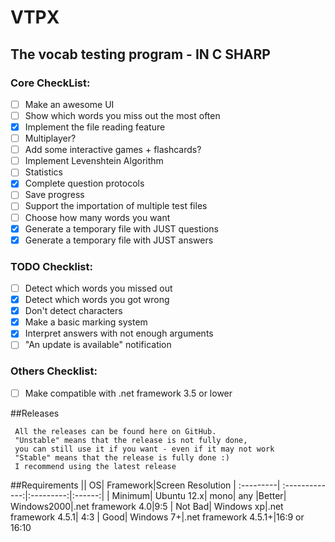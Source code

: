 # VTPX
## The vocab testing program - IN C SHARP

### Core CheckList:
- [ ] Make an awesome UI
- [ ] Show which words you miss out the most often
- [x] Implement the file reading feature
- [ ] Multiplayer?
- [ ] Add some interactive games + flashcards?
- [ ] Implement Levenshtein Algorithm
- [ ] Statistics
- [x] Complete question protocols
- [ ] Save progress
- [ ] Support the importation of multiple test files
- [ ] Choose how many words you want
- [x] Generate a temporary file with JUST questions
- [x] Generate a temporary file with JUST answers

### TODO Checklist:
- [ ] Detect which words you missed out
- [x] Detect which words you got wrong
- [x] Don't detect characters
- [x] Make a basic marking system
- [x] Interpret answers with not enough arguments
- [ ] "An update is available" notification

### Others Checklist:
- [ ] Make compatible with .net framework 3.5 or lower

##Releases
```
 All the releases can be found here on GitHub.
 "Unstable" means that the release is not fully done,
 you can still use it if you want - even if it may not work
 "Stable" means that the release is fully done :)
 I recommend using the latest release
 ```
 
##Requirements
|| OS|  Framework|Screen Resolution
| :---------| :-------------:|:---------:|:------:|
| Minimum| Ubuntu 12.x| mono| any
|Better| Windows2000|.net framework 4.0|9:5
| Not Bad| Windows xp|.net framework 4.5.1| 4:3
| Good| Windows 7+|.net framework 4.5.1+|16:9 or 16:10
